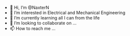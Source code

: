- 👋 Hi, I’m @NaxterN
- 👀 I’m interested in Electrical and Mechanical Engineering 
- 🌱 I’m currently learning all I can from the life
- 💞️ I’m looking to collaborate on ...
- 📫 How to reach me ...

<!---
NaxterN/NaxterN is a ✨ special ✨ repository because its `README.md` (this file) appears on your GitHub profile.
You can click the Preview link to take a look at your changes.
--->
